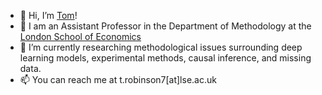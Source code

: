 - 👋 Hi, I’m [Tom](https://ts-robinson.com)!
- 🌳 I am an Assistant Professor in the Department of Methodology at the [London School of Economics](lse.ac.uk/methodology/people/academic-staff/thomas-robinson)
- 🌱 I’m currently researching methodological issues surrounding deep learning models, experimental methods, causal inference, and missing data.
- 📫 You can reach me at t.robinson7[at]lse.ac.uk

<!---
tsrobinson/tsrobinson is a ✨ special ✨ repository because its `README.md` (this file) appears on your GitHub profile.
You can click the Preview link to take a look at your changes.
--->

